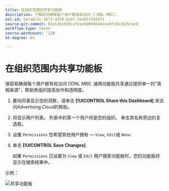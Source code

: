 ```yaml
---
title: 在组织范围内共享功能板
description: 了解如何确保每个用户都有权访问 [!DNL MBI].
exl-id: 5afa8c3c-1673-4350-babf-3e4657292871
source-git-commit: 03a5161930cafcbe600b96465ee0fc0ecb25cae8
workflow-type: tm+mt
source-wordcount: '126'
ht-degree: 0%

---
```


# 在组织范围内共享功能板

很容易确保每个用户都有权访问 [!DNL MBI]. 通用功能板共享通过提供单一的“真相来源”，帮助贵组织提高协作和透明度。

1. 要向同事显示您的洞察，请单击 **[!UICONTROL Share this Dashboard]** 来访问Advertising Cloud的帮助。

1. 将显示用户列表。 列表中的第一个用户将是您的组织。 单击其名称旁边的复选框。

1. 设置 `Permissions` 您希望其他用户拥有 —  `View`, `Edit`或 `None`.

1. 单击 **[!UICONTROL Save Changes]**.

   如果 `Permissions` 已设置为 `View` 或 `Edit` 用户搜索功能板时，您的功能板将显示在搜索结果中。

示例：

![共享功能板](../../assets/share.gif)<!--{: width="675" height="311"}-->
